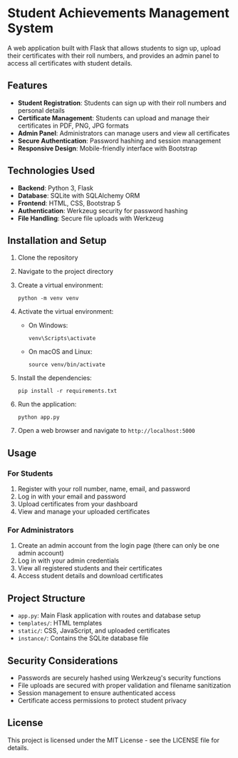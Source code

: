 # Student Achievements Management System

A web application built with Flask that allows students to sign up, upload their certificates with their roll numbers, and provides an admin panel to access all certificates with student details.

## Features

- **Student Registration**: Students can sign up with their roll numbers and personal details
- **Certificate Management**: Students can upload and manage their certificates in PDF, PNG, JPG formats
- **Admin Panel**: Administrators can manage users and view all certificates
- **Secure Authentication**: Password hashing and session management
- **Responsive Design**: Mobile-friendly interface with Bootstrap

## Technologies Used

- **Backend**: Python 3, Flask
- **Database**: SQLite with SQLAlchemy ORM
- **Frontend**: HTML, CSS, Bootstrap 5
- **Authentication**: Werkzeug security for password hashing
- **File Handling**: Secure file uploads with Werkzeug

## Installation and Setup

1. Clone the repository
2. Navigate to the project directory
3. Create a virtual environment:
   ```
   python -m venv venv
   ```

4. Activate the virtual environment:
   - On Windows:
     ```
     venv\Scripts\activate
     ```
   - On macOS and Linux:
     ```
     source venv/bin/activate
     ```

5. Install the dependencies:
   ```
   pip install -r requirements.txt
   ```

6. Run the application:
   ```
   python app.py
   ```

7. Open a web browser and navigate to `http://localhost:5000`

## Usage

### For Students

1. Register with your roll number, name, email, and password
2. Log in with your email and password
3. Upload certificates from your dashboard
4. View and manage your uploaded certificates

### For Administrators

1. Create an admin account from the login page (there can only be one admin account)
2. Log in with your admin credentials
3. View all registered students and their certificates
4. Access student details and download certificates

## Project Structure

- `app.py`: Main Flask application with routes and database setup
- `templates/`: HTML templates
- `static/`: CSS, JavaScript, and uploaded certificates
- `instance/`: Contains the SQLite database file

## Security Considerations

- Passwords are securely hashed using Werkzeug's security functions
- File uploads are secured with proper validation and filename sanitization
- Session management to ensure authenticated access
- Certificate access permissions to protect student privacy

## License

This project is licensed under the MIT License - see the LICENSE file for details.
